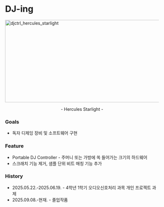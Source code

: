# DJ-ing

<img width="958" height="270" alt="djctrl_hercules_starlight" src="https://github.com/user-attachments/assets/714b5e05-6cfc-4e0c-9bb1-a115c28c3741" />

<p align="center">- Hercules Starlight -</p>

### Goals
- 독자 디제잉 장비 및 소프트웨어 구현

### Feature

- Portable DJ Controller - 주머니 또는 가방에 쏙 들어가는 크기의 하드웨어
- 스크래치 기능 제거, 샘플 단위 비트 매칭 기능 추가

### History
- 2025.05.22.-2025.06.19. - 4학년 1학기 오디오신호처리 과목 개인 프로젝트 과제
- 2025.09.08.-현재. - 졸업작품
